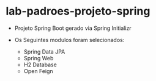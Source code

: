 # lab-padroes-projeto-spring


 * Projeto Spring Boot gerado via Spring Initializr 
 * Os Seguintes modulos foram selecionados: 
 
   - Spring Data JPA
   - Spring Web
   - H2 Database
   - Open Feign
 
